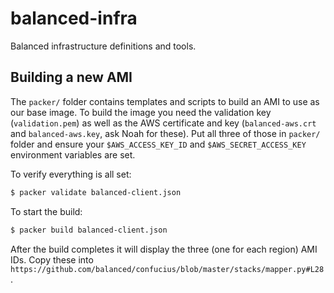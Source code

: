 # balanced-infra

Balanced infrastructure definitions and tools.

## Building a new AMI

The `packer/` folder contains templates and scripts to build an AMI to use as
our base image. To build the image you need the validation key (`validation.pem`)
as well as the AWS certificate and key (`balanced-aws.crt` and `balanced-aws.key`,
ask Noah for these). Put all three of those in `packer/` folder and ensure your
`$AWS_ACCESS_KEY_ID` and `$AWS_SECRET_ACCESS_KEY` environment variables are set.

To verify everything is all set:

```bash
$ packer validate balanced-client.json
```

To start the build:

```bash
$ packer build balanced-client.json
```

After the build completes it will display the three (one for each region) AMI IDs.
Copy these into `https://github.com/balanced/confucius/blob/master/stacks/mapper.py#L28`.

